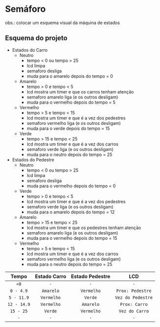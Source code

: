 # Semáforo 
obs.: colocar um esquema visual da máquina de estados
## Esquema do projeto
 - Estados do Carro
   - Neutro
     - tempo < 0 ou tempo > 25
     - lcd limpa
     - semaforo desliga
     - muda para o amarelo depois do tempo = 0
   - Amarelo
     - tempo > 0 e tempo < 5
     - lcd mostra um timer e que os carros tenham atenção
     - semaforo amarelo liga (e os outros desligam)
     - muda para o vermelho depois do tempo = 5
   - Vermelho
     - tempo > 5 e tempo < 15
     - lcd mostra um timer e que é a vez dos pedestres
     - semaforo vermelho liga (e os outros desligam)
     - muda para o verde depois do tempo = 15
   - Verde
     - tempo > 15 e tempo < 25
     - lcd mostra um timer e que é a vez dos carros
     - semaforo verde liga (e os outros desligam)
     - muda para o neutro depois do tempo = 25
 - Estados do Pedestre
   - Neutro
     - tempo < 0 ou tempo > 25
     - lcd limpa
     - semaforo desliga
     - muda para o vermelho depois do tempo = 0 
   - Verde
     - tempo > 0 e tempo < 5
     - lcd mostra um timer e que é a vez dos pedestres
     - semaforo verde liga (e os outros desligam)
     - muda para o amarelo depois do tempo = 12
   - Amarelo
     - tempo > 15 e tempo < 25
     - lcd mostra um timer e que os pedestres tenham atenção
     - semaforo amarelo liga (e os outros desligam)
     - muda para o vermelho depois do tempo = 15
   - Vermelho
     - tempo > 5 e tempo < 15
     - lcd mostra um timer e que é a vez dos carros
     - semaforo vermelho liga (e os outros desligam)
     - muda para o neutro depois do tempo = 25

  | Tempo | Estado Carro | Estado Pedestre | LCD |
  |:-----------:|:-----------:|:-----------:|:-----------:|
  |      `<0`      |    `-`    |    `-`    |    `-`    |
  |    `0 - 4.9`    |    `Amarelo`    |    `Vermelho`    |    `Prox: Pedestre`    |
  |    `5 - 11.9`    |    `Vermelho`    |    `Verde`    |    `Vez do Pedestre`    |
  |    `12 - 14.9`    |    `Vermelho`    |    `Amarelo`    |    `Prox: Carro`    |
  |    `15 - 25`    |    `Verde`    |    `Vermelho`    |    `Vez do Carro`    |
  |    `-`    |    `-`    |    `-`    |    `-`    |
  
  
